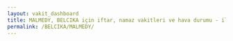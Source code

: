 ```yaml
---
layout: vakit_dashboard
title: MALMEDY, BELCIKA için iftar, namaz vakitleri ve hava durumu - ilçe/eyalet seç
permalink: /BELCIKA/MALMEDY/
---
```


<script type="text/javascript">
  var GLOBAL_COUNTRY = 'BELCIKA';
  var GLOBAL_CITY = 'MALMEDY';
  var GLOBAL_STATE = '';
  var lat = 72;
  var lon = 21;
</script>
